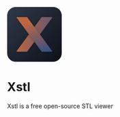<img src="./wrapper/build/icons/icon_256x256.png" alt="Xstl" width="128"/>
<br/>

# Xstl
Xstl is a free open-source STL viewer
